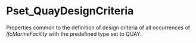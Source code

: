 # Pset_QuayDesignCriteria

Properties common to the definition of design criteria of all occurrences of _IfcMarineFacility_ with the predefined type set to QUAY.
<!-- end of short definition -->

